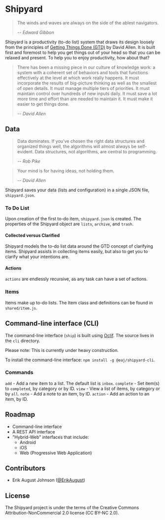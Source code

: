 # Shipyard

> The winds and waves are always on the side of the ablest navigators.
>
> -- <cite>Edward Gibbon</cite>

Shipyard is a productivity (to-do list) system that draws its design loosely from the principles of [Getting Things Done (GTD)](https://gettingthingsdone.com/what-is-gtd/) by David Allen. It is built first and foremost to help you get things out of your head so that you can be relaxed and present. To help you to enjoy productivity, how about that?

> There has been a missing piece in our culture of knowledge work: a system with a coherent set of behaviors and tools that functions effectively at the level at which work really happens. It must incorporate the results of big-picture thinking as well as the smallest of open details. It must manage multiple tiers of priorities. It must maintain control over hundreds of new inputs daily. It must save a lot more time and effort than are needed to maintain it. It must make it easier to get things done.
>
> -- <cite>David Allen</cite>

## Data

> Data dominates. If you've chosen the right data structures and organized things well, the algorithms will almost always be self-evident. Data structures, not algorithms, are central to programming.
>
> -- <cite>Rob Pike</cite>

> Your mind is for having ideas, not holding them.
>
> -- <cite>David Allen</cite>

Shipyard saves your data (lists and configuration) in a single JSON file, `shipyard.json`.

### To Do List

Upon creation of the first to-do item, `shipyard.json` is created. The properties of the Shipyard object are `lists`, `archive`, and `trash`.

#### Collected versus Clarified

Shipyard models the to-do list data around the GTD concept of clarifying items. Shipyard assists in collecting items easily, but also to get you to clarify what your intentions are.

#### Actions

`actions` are endlessly recursive, as any task can have a set of actions.

### Items

Items make up to-do lists. The Item class and definitions can be found in `shared/item.js`.

## Command-line interface (CLI)

The command-line interface (`ship`) is built using [Oclif](https://oclif.io/). The source lives in the `cli` directory.

Please note: This is currently under heavy construction.

To install the command-line interface:
`npm install -g @eaj/shipyard-cli`.

### Commands

`add` - Add a new item to a list. The default list is `inbox`.
`complete` - Set item(s) to `completed`, by category or by ID.
`view` - View a list of items, by category or by `all`.
`note` - Add a note to an item, by ID.
`action` - Add an action to an item, by ID.

## Roadmap

- Command-line interface
- A REST API interface
- "Hybrid-Web" interfaces that include:
  - Android
  - iOS
  - Web (Progressive Web Application)

## Contributors

- Erik August Johnson ([@ErikAugust](https://github.com/ErikAugust))

## License

The Shipyard project is under the terms of the Creative Commons Attribution-NonCommercial 2.0 license (CC BY-NC 2.0).
